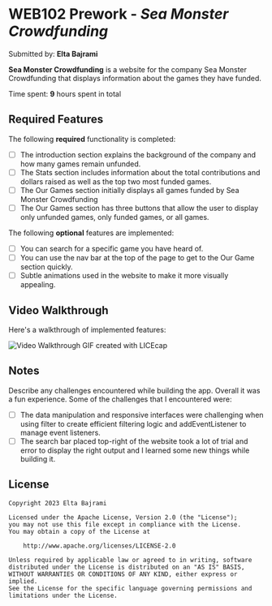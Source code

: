 # WEB102 Prework - *Sea Monster Crowdfunding*

Submitted by: **Elta Bajrami**

**Sea Monster Crowdfunding** is a website for the company Sea Monster Crowdfunding that displays information about the games they have funded.

Time spent: **9** hours spent in total

## Required Features

The following **required** functionality is completed:

* [ ] The introduction section explains the background of the company and how many games remain unfunded.
* [ ] The Stats section includes information about the total contributions and dollars raised as well as the top two most funded games.
* [ ] The Our Games section initially displays all games funded by Sea Monster Crowdfunding
* [ ] The Our Games section has three buttons that allow the user to display only unfunded games, only funded games, or all games.

The following **optional** features are implemented:

* [ ] You can search for a specific game you have heard of.
* [ ] You can use the nav bar at the top of the page to get to the Our Game section quickly.
* [ ] Subtle animations used in the website to make it more visually appealing.

## Video Walkthrough

Here's a walkthrough of implemented features:

<img src="https://i.imgur.com/8cDUYSs.gif" title="Video Walkthrough">
<!-- Replace this with whatever GIF tool you used! -->
GIF created with LICEcap
<!-- Recommended tools:
[Kap](https://getkap.co/) for macOS
[ScreenToGif](https://www.screentogif.com/) for Windows
[peek](https://github.com/phw/peek) for Linux. -->

## Notes

Describe any challenges encountered while building the app.
Overall it was a fun experience. Some of the challenges that I encountered were:
* [ ] The data manipulation and responsive interfaces were challenging when using filter to create efficient filtering logic and addEventListener to manage event listeners.
* [ ] The search bar placed top-right of the website took a lot of trial and error to display the right output and I learned some new things while building it.
## License

    Copyright 2023 Elta Bajrami

    Licensed under the Apache License, Version 2.0 (the "License");
    you may not use this file except in compliance with the License.
    You may obtain a copy of the License at

        http://www.apache.org/licenses/LICENSE-2.0

    Unless required by applicable law or agreed to in writing, software
    distributed under the License is distributed on an "AS IS" BASIS,
    WITHOUT WARRANTIES OR CONDITIONS OF ANY KIND, either express or implied.
    See the License for the specific language governing permissions and
    limitations under the License.
